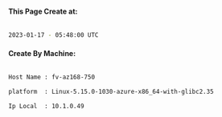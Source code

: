 
   
#### This Page Create at:

```bash

2023-01-17 - 05:48:00 UTC

```

#### Create By Machine:

```bash

Host Name : fv-az168-750

platform  : Linux-5.15.0-1030-azure-x86_64-with-glibc2.35

Ip Local  : 10.1.0.49

```


